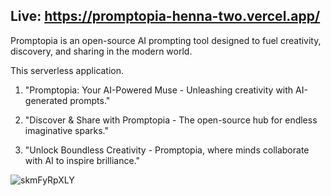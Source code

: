## Live: https://promptopia-henna-two.vercel.app/

Promptopia is an open-source AI prompting tool designed to fuel creativity, discovery, and sharing in the modern world.

This serverless application.

1. "Promptopia: Your AI-Powered Muse - Unleashing creativity with AI-generated prompts."

2. "Discover & Share with Promptopia - The open-source hub for endless imaginative sparks."

3. "Unlock Boundless Creativity - Promptopia, where minds collaborate with AI to inspire brilliance."
   

![skmFyRpXLY](https://github.com/pradipbedre/Promptopia/assets/60803643/ccdc98dd-70b7-4559-8f17-51cd7ee69f33)
